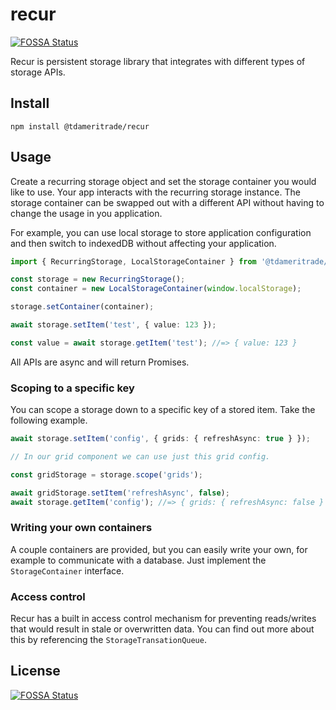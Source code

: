 # recur
[![FOSSA Status](https://app.fossa.io/api/projects/git%2Bgithub.com%2FTDAmeritrade%2Frecur.svg?type=shield)](https://app.fossa.io/projects/git%2Bgithub.com%2FTDAmeritrade%2Frecur?ref=badge_shield)


Recur is persistent storage library that integrates with different types of storage APIs.

## Install

`npm install @tdameritrade/recur`

## Usage

Create a recurring storage object and set the storage container you would like to use. Your app interacts with the recurring storage instance. The storage container can be swapped out with a different API without having to change the usage in you application.

For example, you can use local storage to store application configuration and then switch to indexedDB without affecting your application.

```typescript
import { RecurringStorage, LocalStorageContainer } from '@tdameritrade/recur';

const storage = new RecurringStorage();
const container = new LocalStorageContainer(window.localStorage);

storage.setContainer(container);

await storage.setItem('test', { value: 123 });

const value = await storage.getItem('test'); //=> { value: 123 }
```

All APIs are async and will return Promises.

### Scoping to a specific key

You can scope a storage down to a specific key of a stored item. Take the following example.

```typescript
await storage.setItem('config', { grids: { refreshAsync: true } });

// In our grid component we can use just this grid config.

const gridStorage = storage.scope('grids');

await gridStorage.setItem('refreshAsync', false);
await storage.getItem('config'); //=> { grids: { refreshAsync: false } }
```

### Writing your own containers

A couple containers are provided, but you can easily write your own, for example to communicate with a database. Just implement the `StorageContainer` interface.

### Access control 

Recur has a built in access control mechanism for preventing reads/writes that would result in stale or overwritten data. You can find out more about this by referencing the `StorageTransationQueue`.


## License
[![FOSSA Status](https://app.fossa.io/api/projects/git%2Bgithub.com%2FTDAmeritrade%2Frecur.svg?type=large)](https://app.fossa.io/projects/git%2Bgithub.com%2FTDAmeritrade%2Frecur?ref=badge_large)